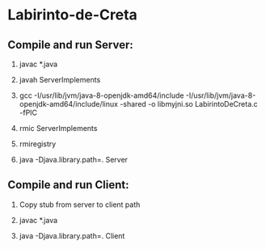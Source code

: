 # Labirinto-de-Creta

## Compile and run Server:

1. javac *.java

2. javah ServerImplements

3. gcc -I/usr/lib/jvm/java-8-openjdk-amd64/include -I/usr/lib/jvm/java-8-openjdk-amd64/include/linux -shared -o libmyjni.so LabirintoDeCreta.c -fPIC

4. rmic ServerImplements

5. rmiregistry

6. java -Djava.library.path=. Server

## Compile and run Client:

1. Copy stub from server to client path

2. javac *.java

3. java -Djava.library.path=. Client

